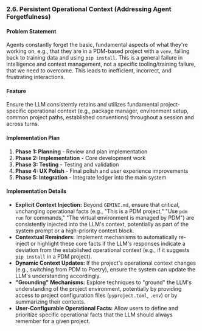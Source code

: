 ### 2.6. Persistent Operational Context (Addressing Agent Forgetfulness)

#### Problem Statement

Agents constantly forget the basic, fundamental aspects of what they're working on, e.g., that they are in a PDM-based project with a `venv`, falling back to training data and using `pip install`. This is a general failure in intelligence and context management, not a specific tooling/training failure, that we need to overcome. This leads to inefficient, incorrect, and frustrating interactions.

#### Feature

Ensure the LLM consistently retains and utilizes fundamental project-specific operational context (e.g., package manager, environment setup, common project paths, established conventions) throughout a session and across turns.

#### Implementation Plan
1. **Phase 1: Planning** - Review and plan implementation
2. **Phase 2: Implementation** - Core development work
3. **Phase 3: Testing** - Testing and validation
4. **Phase 4: UX Polish** - Final polish and user experience improvements
5. **Phase 5: Integration** - Integrate ledger into the main system

#### Implementation Details

-   **Explicit Context Injection:** Beyond `GEMINI.md`, ensure that critical, unchanging operational facts (e.g., "This is a PDM project," "Use `pdm run` for commands," "The virtual environment is managed by PDM") are consistently injected into the LLM's context, potentially as part of the system prompt or a high-priority context block.
-   **Contextual Reminders:** Implement mechanisms to automatically re-inject or highlight these core facts if the LLM's responses indicate a deviation from the established operational context (e.g., if it suggests `pip install` in a PDM project).
-   **Dynamic Context Updates:** If the project's operational context changes (e.g., switching from PDM to Poetry), ensure the system can update the LLM's understanding accordingly.
-   **"Grounding" Mechanisms:** Explore techniques to "ground" the LLM's understanding of the project environment, potentially by providing access to project configuration files (`pyproject.toml`, `.env`) or by summarizing their contents.
-   **User-Configurable Operational Facts:** Allow users to define and prioritize specific operational facts that the LLM should always remember for a given project.
